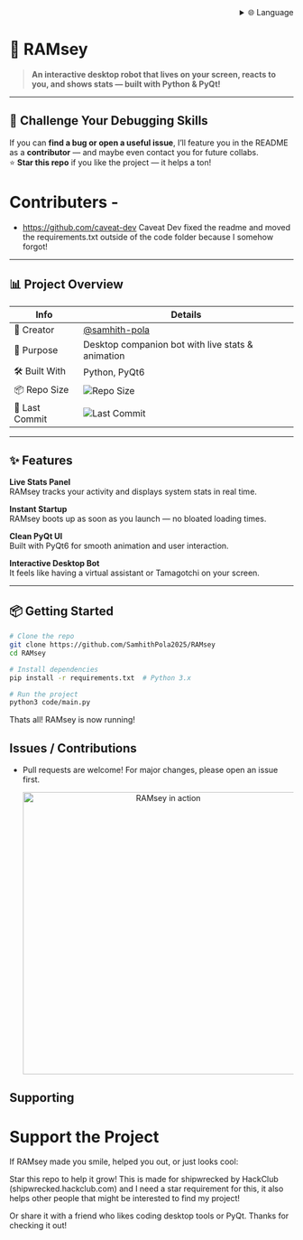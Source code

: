 
<div align="right">
  <details>
    <summary >🌐 Language</summary>
    <div>
      <div align="center">
        <a href="https://openaitx.github.io/view.html?user=SamhithPola2025&project=RAMsey&lang=en">English</a>
        | <a href="https://openaitx.github.io/view.html?user=SamhithPola2025&project=RAMsey&lang=zh-CN">简体中文</a>
        | <a href="https://openaitx.github.io/view.html?user=SamhithPola2025&project=RAMsey&lang=zh-TW">繁體中文</a>
        | <a href="https://openaitx.github.io/view.html?user=SamhithPola2025&project=RAMsey&lang=ja">日本語</a>
        | <a href="https://openaitx.github.io/view.html?user=SamhithPola2025&project=RAMsey&lang=ko">한국어</a>
        | <a href="https://openaitx.github.io/view.html?user=SamhithPola2025&project=RAMsey&lang=hi">हिन्दी</a>
        | <a href="https://openaitx.github.io/view.html?user=SamhithPola2025&project=RAMsey&lang=th">ไทย</a>
        | <a href="https://openaitx.github.io/view.html?user=SamhithPola2025&project=RAMsey&lang=fr">Français</a>
        | <a href="https://openaitx.github.io/view.html?user=SamhithPola2025&project=RAMsey&lang=de">Deutsch</a>
        | <a href="https://openaitx.github.io/view.html?user=SamhithPola2025&project=RAMsey&lang=es">Español</a>
        | <a href="https://openaitx.github.io/view.html?user=SamhithPola2025&project=RAMsey&lang=it">Itapano</a>
        | <a href="https://openaitx.github.io/view.html?user=SamhithPola2025&project=RAMsey&lang=ru">Русский</a>
        | <a href="https://openaitx.github.io/view.html?user=SamhithPola2025&project=RAMsey&lang=pt">Português</a>
        | <a href="https://openaitx.github.io/view.html?user=SamhithPola2025&project=RAMsey&lang=nl">Nederlands</a>
        | <a href="https://openaitx.github.io/view.html?user=SamhithPola2025&project=RAMsey&lang=pl">Polski</a>
        | <a href="https://openaitx.github.io/view.html?user=SamhithPola2025&project=RAMsey&lang=ar">العربية</a>
        | <a href="https://openaitx.github.io/view.html?user=SamhithPola2025&project=RAMsey&lang=fa">فارسی</a>
        | <a href="https://openaitx.github.io/view.html?user=SamhithPola2025&project=RAMsey&lang=tr">Türkçe</a>
        | <a href="https://openaitx.github.io/view.html?user=SamhithPola2025&project=RAMsey&lang=vi">Tiếng Việt</a>
        | <a href="https://openaitx.github.io/view.html?user=SamhithPola2025&project=RAMsey&lang=id">Bahasa Indonesia</a>
      </div>
    </div>
  </details>
</div>

# 🤖 RAMsey

> **An interactive desktop robot that lives on your screen, reacts to you, and shows stats — built with Python & PyQt!**

---

## 🚀 Challenge Your Debugging Skills  
If you can **find a bug or open a useful issue**, I’ll feature you in the README as a **contributor** — and maybe even contact you for future collabs.  
⭐ **Star this repo** if you like the project — it helps a ton!

# Contributers -
- https://github.com/caveat-dev
Caveat Dev fixed the readme and moved the requirements.txt outside of the code folder because I somehow forgot!
---

## 📊 Project Overview

| Info             | Details                                              |
|------------------|------------------------------------------------------|
| 👤 Creator        | [@samhith-pola](https://github.com/Githubuser1122bruh) |
| 🧠 Purpose        | Desktop companion bot with live stats & animation   |
| 🛠️ Built With     | Python, PyQt6                                        |
| 📦 Repo Size      | ![Repo Size](https://img.shields.io/github/repo-size/Githubuser1122bruh/RAMsey) |
| 📅 Last Commit    | ![Last Commit](https://img.shields.io/github/last-commit/Githubuser1122bruh/RAMsey) |

---

## ✨ Features

 **Live Stats Panel**  
RAMsey tracks your activity and displays system stats in real time.

 **Instant Startup**  
RAMsey boots up as soon as you launch — no bloated loading times.

 **Clean PyQt UI**  
Built with PyQt6 for smooth animation and user interaction.

 **Interactive Desktop Bot**  
It feels like having a virtual assistant or Tamagotchi on your screen.

---

## 📦 Getting Started

```bash
# Clone the repo
git clone https://github.com/SamhithPola2025/RAMsey
cd RAMsey

# Install dependencies
pip install -r requirements.txt  # Python 3.x

# Run the project
python3 code/main.py
```
Thats all! RAMsey is now running!

## Issues / Contributions

- Pull requests are welcome! For major changes, please open an issue first.

  <div align="center">
    <img src="code/images/Demo.gif" alt="RAMsey in action" width="500">
  </div>

## Supporting
# Support the Project

If RAMsey made you smile, helped you out, or just looks cool:

Star this repo to help it grow! This is made for shipwrecked by HackClub (shipwrecked.hackclub.com) and I need a star requirement for this, it also helps other people that might be interested to find my project!

Or share it with a friend who likes coding desktop tools or PyQt.
Thanks for checking it out!
